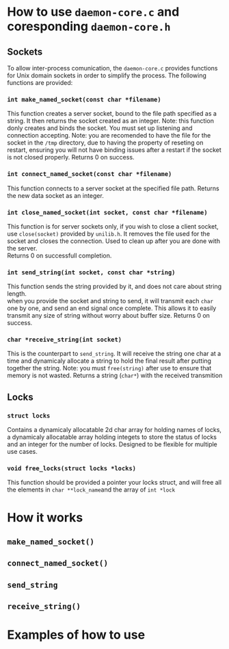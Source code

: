 
# How to use `daemon-core.c` and coresponding `daemon-core.h`

## Sockets

To allow inter-process comunication, the `daemon-core.c` provides functions for Unix domain sockets in order to simplify the process. The following functions are provided:

### `int make_named_socket(const char *filename)`

This function creates a server socket, bound to the file path specified as a string. It then returns the socket created as an integer. Note: this function donly creates and binds the socket. You must set up listening and connection accepting. Note: you are recomended to have the file for the socket in the `/tmp` directory, due to having the property of reseting on restart, ensuring you will not have binding issues after a restart if the socket is not closed properly.
Returns 0 on success.

### `int connect_named_socket(const char *filename)`

This function connects to a server socket at the specified file path.
Returns the new data socket as an integer.

### `int close_named_socket(int socket, const char *filename)`

This function is for server sockets only, if you wish to close a client socket, use `close(socket)` provided by `unilib.h`. It removes the file used for the socket and closes the connection. Used to clean up after you are done with the server.  
Returns 0 on successfull completion.

### `int send_string(int socket, const char *string)`

This function sends the string provided by it, and does not care about string length.  
when you provide the socket and string to send, it will transmit each `char` one by one, and send an end signal once complete. This allows it to easily transmit any size of string without worry about buffer size.
Returns 0 on success.

### `char *receive_string(int socket)`

This is the counterpart to `send_string`. It will receive the string one char at a time and dynamicaly allocate a string to hold the final result after putting together the string. Note: you must `free(string)` after use to ensure that memory is not wasted.
Returns a string (`char*`) with the received transmition

## Locks 

### `struct locks`

Contains a dynamicaly allocatable 2d char array for holding names of locks, a dynamicaly allocatable array holding integets to store the status of locks and an integer for the number of locks. Designed to be flexible for multiple use cases.

### `void free_locks(struct locks *locks)`

This function should be provided a pointer your locks struct, and will free all the elements in `char **lock_name`and the array of `int *lock`

# How it works

## `make_named_socket()`

## `connect_named_socket()`

## `send_string`

## `receive_string()`

# Examples of how to use

